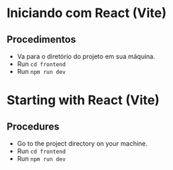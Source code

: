 # Iniciando com React (Vite)

## Procedimentos
- Va para o diretório do projeto em sua máquina.
- Run ``` cd frontend ```
- Run ``` npm run dev ``` 


# Starting with React (Vite)

## Procedures
- Go to the project directory on your machine.
- Run ``` cd frontend ```
- Run ``` npm run dev ``` 

